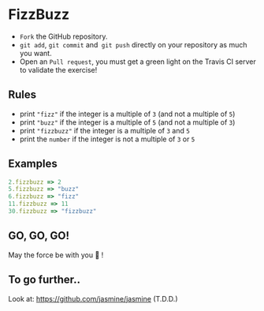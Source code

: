 # FizzBuzz

* `Fork` the GitHub repository.
* `git add`, `git commit` and` git push` directly on your repository as much you want.
* Open an `Pull request`, you must get a green light on the Travis CI server to validate the exercise!

## Rules

* print `"fizz"` if the integer is a multiple of `3` (and not a multiple of `5`)
* print `"buzz"` if the integer is a multiple of `5` (and not a multiple of `3`)
* print `"fizzbuzz"` if the integer is a multiple of `3` and `5`
* print the `number` if the integer is not a multiple of `3` or `5`

## Examples

```ruby
2.fizzbuzz => 2
5.fizzbuzz => "buzz"
6.fizzbuzz => "fizz"
11.fizzbuzz => 11
30.fizzbuzz => "fizzbuzz"
```

## GO, GO, GO!

May the force be with you :space_invader: !

## To go further..

Look at: <https://github.com/jasmine/jasmine> (T.D.D.)
